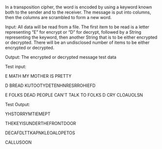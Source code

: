 In a transposition cipher, the word is encoded by using a keyword known both to the sender and to the receiver. The message is put into columns, then the columns are scrambled to form a new word.

Input: All data will be read from a file. The first item to be read is a letter representing “E” for encrypt or “D” for decrypt, followed by a String representing the keyword, then another String that is to be either encrypted or decrypted. There will be an undisclosed number of items to be either encrypted or decrypted.

Output: The encrypted or decrypted message test data

Test input:

E MATH MY MOTHER IS PRETTY

D BREAD KUTOOTYDETENHNRESRROHIEFD

E FOLKS DEAD PEOPLE CAN'T TALK TO FOLKS D CRY CLOAUOLSN

Test Output:

YHSTORRYMTIEMEPT

THEKEYISUNDERTHEFRONTDOOR

DECAFDLTTKAPNKLEOALOPETOS

CALLUSOON
